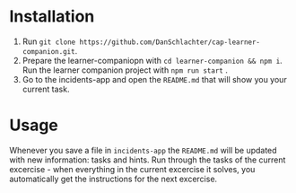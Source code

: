 # Installation

1. Run `git clone https://github.com/DanSchlachter/cap-learner-companion.git`.
2. Prepare the learner-companiopn with `cd learner-companion && npm i`.
Run the learner companion project with `npm run start` .
3. Go to the incidents-app and open the `README.md` that will show you your current task.

# Usage

Whenever you save a file in `incidents-app` the `README.md` will be updated with new information: tasks and hints.
Run through the tasks of the current excercise - when everything in the current excercise it solves, you automatically get the instructions for the next excercise.